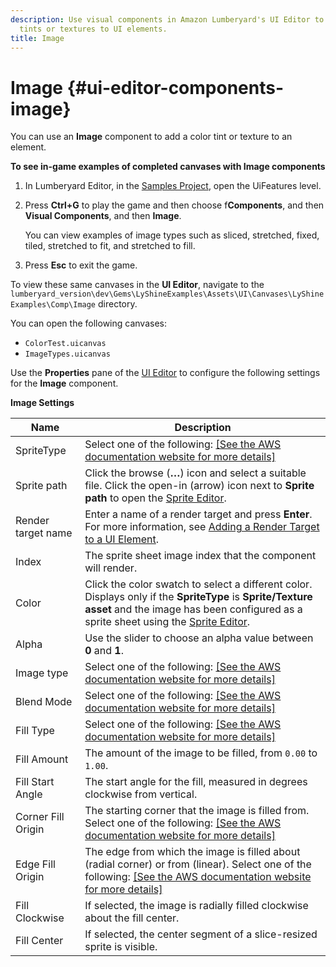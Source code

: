 ```yaml
---
description: Use visual components in Amazon Lumberyard's UI Editor to add color
  tints or textures to UI elements.
title: Image
---
```

# Image {#ui-editor-components-image}

You can use an **Image** component to add a color tint or texture to an element\.

**To see in\-game examples of completed canvases with **Image** components**

1. In Lumberyard Editor, in the [Samples Project](/docs/userguide/samples/projects/samples.md), open the UiFeatures level\.

1. Press **Ctrl\+G** to play the game and then choose f**Components**, and then **Visual Components**, and then **Image**\.

   You can view examples of image types such as sliced, stretched, fixed, tiled, stretched to fit, and stretched to fill\.

1. Press **Esc** to exit the game\.

To view these same canvases in the **UI Editor**, navigate to the `lumberyard_version\dev\Gems\LyShineExamples\Assets\UI\Canvases\LyShineExamples\Comp\Image` directory\.

You can open the following canvases:
+ `ColorTest.uicanvas`
+ `ImageTypes.uicanvas`

Use the **Properties** pane of the [UI Editor](/docs/userguide/ui/editor/using) to configure the following settings for the **Image** component\.


**Image Settings**

| Name | Description |
| --- | --- |
| SpriteType |  Select one of the following: [\[See the AWS documentation website for more details\]](/docs/userguide/ui/editor/components-image)  |
| Sprite path |  Click the browse \(**…**\) icon and select a suitable file\. Click the open\-in \(arrow\) icon next to **Sprite path** to open the [Sprite Editor](/docs/userguide/ui/editor/sprite-editor.md)\.  |
| Render target name |  Enter a name of a render target and press **Enter**\. For more information, see [Adding a Render Target to a UI Element](/docs/userguide/components/render-to-texture#adding-render-target-to-UI-element)\.  |
| Index |  The sprite sheet image index that the component will render\.  |
| Color |  Click the color swatch to select a different color\.  Displays only if the **SpriteType** is **Sprite/Texture asset** and the image has been configured as a sprite sheet using the [Sprite Editor](/docs/userguide/ui/editor/sprite-editor.md)\.  |
| Alpha |  Use the slider to choose an alpha value between **0** and **1**\.  |
| Image type |  Select one of the following:  [\[See the AWS documentation website for more details\]](/docs/userguide/ui/editor/components-image)  |
| Blend Mode |  Select one of the following:  [\[See the AWS documentation website for more details\]](/docs/userguide/ui/editor/components-image)  |
| Fill Type |  Select one of the following:  [\[See the AWS documentation website for more details\]](/docs/userguide/ui/editor/components-image)  |
| Fill Amount |  The amount of the image to be filled, from `0.00` to `1.00`\.  |
| Fill Start Angle |  The start angle for the fill, measured in degrees clockwise from vertical\.  |
| Corner Fill Origin |  The starting corner that the image is filled from\. Select one of the following: [\[See the AWS documentation website for more details\]](/docs/userguide/ui/editor/components-image)  |
| Edge Fill Origin |  The edge from which the image is filled about \(radial corner\) or from \(linear\)\. Select one of the following: [\[See the AWS documentation website for more details\]](/docs/userguide/ui/editor/components-image)  |
| Fill Clockwise |  If selected, the image is radially filled clockwise about the fill center\.  |
| Fill Center |  If selected, the center segment of a slice\-resized sprite is visible\.  |
